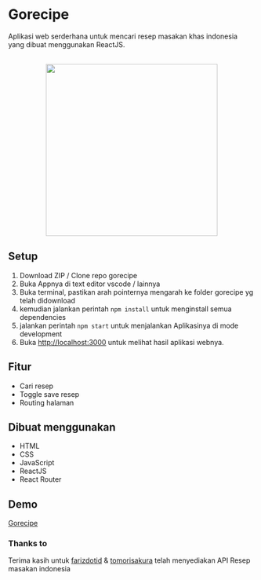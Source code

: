 # Gorecipe

Aplikasi web serderhana untuk mencari resep masakan khas indonesia yang dibuat menggunakan ReactJS.

<p align="center">
<br>
   <img src="https://i.ibb.co/fD4gkJ8/home.png" border="0" width="350">
</p>

## Setup

1. Download ZIP / Clone repo gorecipe
2. Buka Appnya di text editor vscode / lainnya
3. Buka terminal, pastikan arah pointernya mengarah ke folder gorecipe yg telah didownload
4. kemudian jalankan perintah `npm install` untuk menginstall semua dependencies
5. jalankan perintah `npm start` untuk menjalankan Aplikasinya di mode development
6. Buka [http://localhost:3000](http://localhost:3000) untuk melihat hasil aplikasi webnya.

## Fitur

- Cari resep
- Toggle save resep
- Routing halaman

## Dibuat menggunakan

- HTML
- CSS
- JavaScript
- ReactJS
- React Router

## Demo

[Gorecipe](https://sleepy-sammet-890358.netlify.app/)

### Thanks to

Terima kasih untuk [farizdotid](https://github.com/farizdotid) & [tomorisakura](https://github.com/tomorisakura) telah menyediakan API Resep masakan indonesia
